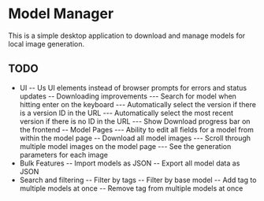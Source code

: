 # Model Manager
This is a simple desktop application to download and manage models for local image generation.

## TODO
- UI
-- Us UI elements instead of browser prompts for errors and status updates
-- Downloading improvements
--- Search for model when hitting enter on the keyboard
--- Automatically select the version if there is a version ID in the URL
--- Automatically select the most recent version if there is no ID in the URL
--- Show Download progress bar on the frontend
-- Model Pages
--- Ability to edit all fields for a model from within the model page
-- Download all model images
--- Scroll through multiple model images on the model page
--- See the generation parameters for each image
- Bulk Features
-- Import models as JSON
-- Export all model data as JSON
- Search and filtering
-- Filter by tags
-- Filter by base model
-- Add tag to multiple models at once
-- Remove tag from multiple models at once
